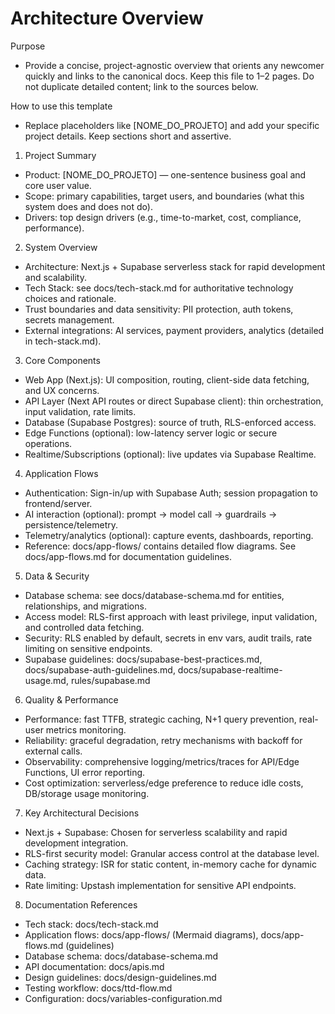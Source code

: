 # Architecture Overview

Purpose
- Provide a concise, project-agnostic overview that orients any newcomer quickly and links to the canonical docs. Keep this file to 1–2 pages. Do not duplicate detailed content; link to the sources below.

How to use this template
- Replace placeholders like [NOME_DO_PROJETO] and add your specific project details. Keep sections short and assertive.

1) Project Summary
- Product: [NOME_DO_PROJETO] — one-sentence business goal and core user value.
- Scope: primary capabilities, target users, and boundaries (what this system does and does not do).
- Drivers: top design drivers (e.g., time-to-market, cost, compliance, performance).

2) System Overview
- Architecture: Next.js + Supabase serverless stack for rapid development and scalability.
- Tech Stack: see docs/tech-stack.md for authoritative technology choices and rationale.
- Trust boundaries and data sensitivity: PII protection, auth tokens, secrets management.
- External integrations: AI services, payment providers, analytics (detailed in tech-stack.md).

3) Core Components
- Web App (Next.js): UI composition, routing, client-side data fetching, and UX concerns.
- API Layer (Next API routes or direct Supabase client): thin orchestration, input validation, rate limits.
- Database (Supabase Postgres): source of truth, RLS-enforced access.
- Edge Functions (optional): low-latency server logic or secure operations.
- Realtime/Subscriptions (optional): live updates via Supabase Realtime.

4) Application Flows
- Authentication: Sign-in/up with Supabase Auth; session propagation to frontend/server.
- AI interaction (optional): prompt → model call → guardrails → persistence/telemetry.
- Telemetry/analytics (optional): capture events, dashboards, reporting.
- Reference: docs/app-flows/ contains detailed flow diagrams. See docs/app-flows.md for documentation guidelines.

5) Data & Security
- Database schema: see docs/database-schema.md for entities, relationships, and migrations.
- Access model: RLS-first approach with least privilege, input validation, and controlled data fetching.
- Security: RLS enabled by default, secrets in env vars, audit trails, rate limiting on sensitive endpoints.
- Supabase guidelines: docs/supabase-best-practices.md, docs/supabase-auth-guidelines.md, docs/supabase-realtime-usage.md, rules/supabase.md

6) Quality & Performance
- Performance: fast TTFB, strategic caching, N+1 query prevention, real-user metrics monitoring.
- Reliability: graceful degradation, retry mechanisms with backoff for external calls.
- Observability: comprehensive logging/metrics/traces for API/Edge Functions, UI error reporting.
- Cost optimization: serverless/edge preference to reduce idle costs, DB/storage usage monitoring.

7) Key Architectural Decisions
- Next.js + Supabase: Chosen for serverless scalability and rapid development integration.
- RLS-first security model: Granular access control at the database level.
- Caching strategy: ISR for static content, in-memory cache for dynamic data.
- Rate limiting: Upstash implementation for sensitive API endpoints.

8) Documentation References
- Tech stack: docs/tech-stack.md
- Application flows: docs/app-flows/ (Mermaid diagrams), docs/app-flows.md (guidelines)
- Database schema: docs/database-schema.md
- API documentation: docs/apis.md
- Design guidelines: docs/design-guidelines.md
- Testing workflow: docs/ttd-flow.md
- Configuration: docs/variables-configuration.md